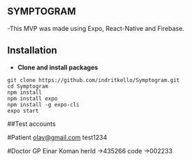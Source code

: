 ## SYMPTOGRAM
-This MVP was made using Expo, React-Native and Firebase. 

## Installation

* **Clone and install packages**

```
git clone https://github.com/indritkello/Symptogram.git
cd Symptogram
npm install
npm install expo
npm install -g expo-cli
expo start
```


##Test accounts

#Patient
olav@gmail.com
test1234

#Doctor GP
Einar Koman
herId ->435266
code ->002233
